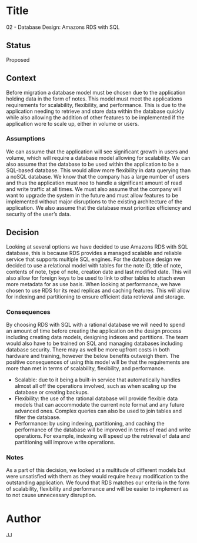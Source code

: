 # Title
02 - Database Design: Amazons RDS with SQL

## Status
Proposed

## Context
Before migration a database model must be chosen due to the application holding data in the form of notes. This model must meet the applications requirements for scalability, flexibility, and performance. This is due to the application needing to retrieve and store data within the database quickly while also allowing the addition of other features to be implemented if the application wore to scale up, either in volume or users.

### Assumptions
We can assume that the application will see significant growth in users and volume, which will require a database model allowing for scalability. We can also assume that the database to be used within the application to be a SQL-based database. This would allow more flexibility in data querying than a noSQL database. We know that the company has a large number of users and thus the application must nee to handle a significant amount of read and write traffic at all times. We must also assume that the company will want to upgrade the system in the future and must allow features to be implemented without major disruptions to the existing architecture of the application. We also assume that the database must prioritize efficiency and security of the user’s data.

## Decision
Looking at several options we have decided to use Amazons RDS with SQL database, this is because RDS provides a managed scalable and reliable service that supports multiple SQL engines. For the database design we decided to use a relational model with tables for the note ID, title of note, contents of note, type of note, creation date and last modified date. This will also allow for foreign keys to be used to link to other tables to attach even more metadata for as use basis. When looking at performance, we have chosen to use RDS for its read replicas and caching features. This will allow for indexing and partitioning to ensure efficient data retrieval and storage.

### Consequences
By choosing RDS with SQL with a rational database we will need to spend an amount of time before creating the application on the design process including creating data models, designing indexes and partitions. The team would also have to be trained on SQL and managing databases including database security. There may as well be more upfront costs in both hardware and training, however the below benefits outweigh them.
The positive consequences of using this model will be that the requirements are more than met in terms of scalability, flexibility, and performance. 
* Scalable: due to it being a built-in service that automatically handles almost all off the operations involved, such as when scaling up the database or creating backups. 
* Flexibility: the use of the rational database will provide flexible data models that can accommodate the current note format and any future advanced ones. Complex queries can also be used to join tables and filter the database. 
* Performance: by using indexing, partitioning, and caching the performance of the database will be improved in terms of read and write operations. For example, indexing will speed up the retrieval of data and partitioning will improve write operations.

### Notes
As a part of this decision, we looked at a multitude of different models but were unsatisfied with them as they would require heavy modification to the outstanding application. We found that RDS matches our criteria in the form of scalability, flexibility and performance and will be easier to implement as to not cause unnecessary disruption.

# Author 
JJ 


